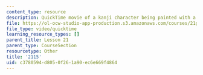 ```yaml
---
content_type: resource
description: QuickTime movie of a kanji character being painted with a brush.
file: https://ol-ocw-studio-app-production.s3.amazonaws.com/courses/21g-504-japanese-iv-spring-2009/c3780594d8050f261a90ec6e669f4864_2115.mov
file_type: video/quicktime
learning_resource_types: []
parent_title: Lesson 21
parent_type: CourseSection
resourcetype: Other
title: '2115'
uid: c3780594-d805-0f26-1a90-ec6e669f4864
---
```


